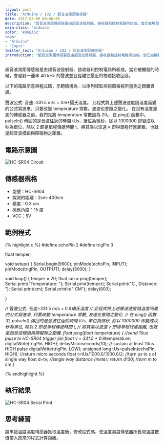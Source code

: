 ```yaml
---
layout: post
title: "Arduino / I02 / 超音波測距傳感器"
date: 2017-03-09 00:00:05
description: "超音波測距傳感器是由超音波發射器、接收器和控制電路所組成。當它被觸發的時候，會發射一連串 40 kHz 的聲波並且從離它最近的物體接收回音。"
main-class: 'arduino'
color: '#D6BA32'
tags:
- "Arduino"
- "Input"
twitter_text: "Arduino / I02 / 超音波測距傳感器"
introduction: "超音波測距傳感器是由超音波發射器、接收器和控制電路所組成。當它被觸發的時候，會發射一連串 40 kHz 的聲波並且從離它最近的物體接收回音。"
---
```


超音波測距傳感器是由超音波發射器、接收器和控制電路所組成。當它被觸發的時候，會發射一連串 40 kHz 的聲波並且從離它最近的物體接收回音。

以下的電路示意與程式碼，示範情境為：以序列埠監控視窗檢視所量測之距離資訊。

聲波公式: 音速=331.5 m/s + 0.6*攝氏溫度。
此程式將上述聲波速度隨溫度而變的公式寫進來，只要改變 temperature 常數，波速也會隨之變化。
在沒有溫度量測的傳感器之前，我們先將 temperature 常數設為 20。
在 ping() 函數中，pulseIn() 傳回的是音波往返的時間 tUs，單位為微秒，除以 1000000 即變成以秒為單位，除以 2 即是單程傳遞時間 t，將其乘以波速 v 即得單程行進距離，也就是超音波模組與障礙物之距離。

## 電路示意圖

![HC-SR04 Circuit](/freakhq/assets/img/posts/I02-1.png)

## 傳感器規格
* 型號：HC-SR04
* 探測的距離：2cm-400cm
* 精度：0.3 cm
* 感應角度：15 度
* VCC：5V

## 範例程式

{% highlight c %}
#define echoPin 2
#define trigPin 3

float temper;

void setup() {
  Serial.begin(9600);
  pinMode(echoPin, INPUT);
  pinMode(trigPin, OUTPUT);
  delay(3000);
}

void loop() {
  temper = 20;
  float cm = ping(temper);
  Serial.print("Temperature: ");
  Serial.print(temper);
  Serial.print("C , Distance: ");
  Serial.print(cm);
  Serial.println(" CM");
  delay(800);
  
}

// 聲波公式: 音速=331.5 m/s + 0.6*攝氏溫度
// 此程式將上述聲波速度隨溫度而變的公式寫進來, 只要改變 temperature 常數, 波速也會隨之變化. 
// 在 ping() 函數中, pulseIn() 傳回的是音波往返的時間 tUs, 單位為微秒, 除以 1000000 即變成以秒為單位, 除以 2 即是單程傳遞時間 t, 
// 將其乘以波速 v 即得單程行進距離, 也就是超音波模組與障礙物之距離.
float ping(float temperature) { //send 10us pulse to HC-SR04 trigger pin
  float v = 331.5 + 0.6*temperature;
  digitalWrite(trigPin, HIGH);
  delayMicroseconds(10);  // sustain at least 10us HIGH pulse
  digitalWrite(trigPin, LOW);
  unsigned long tUs=pulseIn(echoPin, HIGH); //return micro seconds
  float t=tUs/1000.0/1000.0/2; //turn us to s of single way
  float d=t*v; //single way distance (meter)
  return d*100; //turn m to cm
}


{% endhighlight %}

## 執行結果

![HC-SR04 Serial Print](/freakhq/assets/img/posts/I02-2.png)

## 思考練習

請串接溫度濕度傳感器獲取溫度後，修改程式碼，使溫度濕度傳感器所獲取溫度數值帶入原來的程式計算距離。


